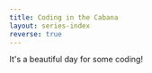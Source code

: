 ```yaml
---
title: Coding in the Cabana
layout: series-index
reverse: true
---
```


It's a beautiful day for some coding!
